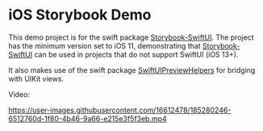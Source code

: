 #  iOS Storybook Demo

This demo project is for the swift package [Storybook-SwiftUI](https://github.com/aj-bartocci/Storybook-SwiftUI). The project has the minimum version set to iOS 11, demonstrating that [Storybook-SwiftUI](https://github.com/aj-bartocci/Storybook-SwiftUI) can be used in projects that do not support SwiftUI (iOS 13+). 

It also makes use of the swift package [SwiftUIPreviewHelpers](https://github.com/aj-bartocci/SwiftUIPreviewHelpers) for bridging with UIKit views. 

Video: 

https://user-images.githubusercontent.com/16612478/185280246-6512760d-1f80-4b46-9a66-e215e3f5f3eb.mp4

